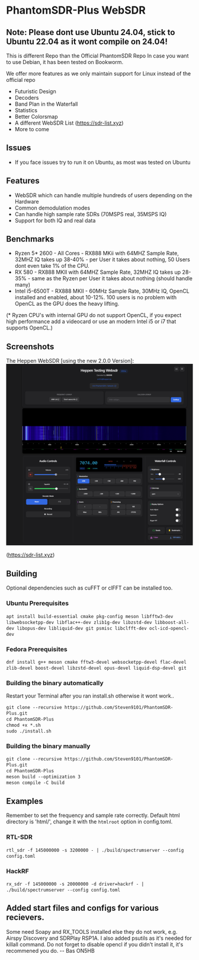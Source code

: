# PhantomSDR-Plus WebSDR
## Note: Please dont use Ubuntu 24.04, stick to Ubuntu 22.04 as it wont compile on 24.04!
This is different Repo than the Official PhantomSDR Repo
In case you want to use Debian, it has been tested on Bookworm.

We offer more features as we only maintain support for Linux instead of the official repo
- Futuristic Design
- Decoders
- Band Plan in the Waterfall
- Statistics
- Better Colorsmap
- A different WebSDR List (https://sdr-list.xyz)
- More to come

## Issues
- If you face issues try to run it on Ubuntu, as most was tested on Ubuntu


## Features
- WebSDR which can handle multiple hundreds of users depending on the Hardware
- Common demodulation modes
- Can handle high sample rate SDRs (70MSPS real, 35MSPS IQ)
- Support for both IQ and real data

## Benchmarks
- Ryzen 5* 2600 - All Cores - RX888 MKii with 64MHZ Sample Rate, 32MHZ IQ takes up 38-40% - per User it takes about nothing, 50 Users dont even take 1% of the CPU.
- RX 580 - RX888 MKII with 64MHZ Sample Rate, 32MHZ IQ takes up 28-35% - same as the Ryzen per User it takes about nothing (should handle many)
- Intel i5-6500T - RX888 MKII - 60MHz Sample Rate, 30MHz IQ, OpenCL installed and enabled, about 10-12%. 100 users is no problem with OpenCL as the GPU does the heavy lifting.

(* Ryzen CPU's with internal GPU do not support OpenCL, if you expect high performance add a videocard or use an modern Intel i5 or i7 that supports OpenCL.)

## Screenshots

The Heppen WebSDR [using the new 2.0.0 Version]:
![Screenshot](/docs/websdr.PNG)

(https://sdr-list.xyz)

## Building
Optional dependencies such as cuFFT or clFFT can be installed too.
### Ubuntu Prerequisites
```
apt install build-essential cmake pkg-config meson libfftw3-dev libwebsocketpp-dev libflac++-dev zlib1g-dev libzstd-dev libboost-all-dev libopus-dev libliquid-dev git psmisc libclfft-dev ocl-icd-opencl-dev
```

### Fedora Prerequisites
```
dnf install g++ meson cmake fftw3-devel websocketpp-devel flac-devel zlib-devel boost-devel libzstd-devel opus-devel liquid-dsp-devel git
```

### Building the binary automatically
Restart your Terminal after you ran install.sh otherwise it wont work..
```
git clone --recursive https://github.com/Steven9101/PhantomSDR-Plus.git
cd PhantomSDR-Plus
chmod +x *.sh
sudo ./install.sh
```

### Building the binary manually
```
git clone --recursive https://github.com/Steven9101/PhantomSDR-Plus.git
cd PhantomSDR-Plus
meson build --optimization 3
meson compile -C build
```

## Examples
Remember to set the frequency and sample rate correctly. Default html directory is 'html/', change it with the `htmlroot` option in config.toml.
### RTL-SDR
```
rtl_sdr -f 145000000 -s 3200000 - | ./build/spectrumserver --config config.toml
```
### HackRF
```
rx_sdr -f 145000000 -s 20000000 -d driver=hackrf - | ./build/spectrumserver --config config.toml
```
## Added start files and configs for various recievers. 
Some need Soapy and RX_TOOLS installed else they do not work, e.g. Airspy Discovery and SDRPlay RSP1A.
I also added psutils as it's needed for killall command.
Do not forget to disable opencl if you didn't install it, it's recommened you do.
-- Bas ON5HB

